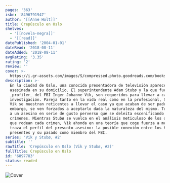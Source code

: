 ```yaml
---
pages: '363'
isbn: '8496791947'
author: '[[Anne Holt]]'
title: Crepúsculo en Oslo
shelves:
  - '[[novela-negra]]'
  - '[[read]]'
datePublished: '2004-01-01'
dateRead: '2018-08-11'
dateAdded: '2018-08-11'
avgRating: '3.35'
rating: '2'
review: ''
cover: >-
  https://i.gr-assets.com/images/S/compressed.photo.goodreads.com/books/1603499461l/6897783._SY475_.jpg
description: >-
  En la ciudad de Oslo, una conocida presentadora de televisión aparece
  asesinada en su domicilio. El superintendente Adam Stubø y la que fuera
  _profiler_ del FBI Inger Johanne Vik, son requeridos para llevar a cabo la
  investigación. Pareja tanto en la vida real como en la profesional, Sutbø y
  Vik se muestran reticentes a llevar el caso ya que acaban de ser padres; sin
  embargo, se ven forzados a aceptarlo dada la naturaleza del mismo. Todo apunta
  a un asesino en serie de gusto perverso que se deleita escenificando sus
  crímenes. Mientras Stubø se vuelca en el análisis meticuloso de los detalles
  que rodean cada crimen, Vik ahonda en una teoría que coge fuerza a medida que
  traza el perfil del presunto asesino: la posible conexión entre los hechos
  presentes y su pasado como miembro del FBI.
series: 'Vik y Stubø, #2'
subtitle: ''
rawTitle: 'Crepúsculo en Oslo (Vik y Stubø, #2)'
fullTitle: Crepúsculo en Oslo
id: '6897783'
status: readed
---
```

![Cover](https:&#x2F;&#x2F;i.gr-assets.com&#x2F;images&#x2F;S&#x2F;compressed.photo.goodreads.com&#x2F;books&#x2F;1603499461l&#x2F;6897783._SY475_.jpg)
